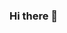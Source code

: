### Hi there 👋

<!--
**mickey-40/mickey-40** is a ✨ _special_ ✨ repository because its `README.md` (this file) appears on your GitHub profile.


- 🌱 I’m currently learning HTML, CSS, and Javascript

- 😎 I am an aspiring software engineer who is currently completing a coding boot camp through General Assembly.  Technology is something that seems to come naturally to me. I love to problem-solve and coding gives me that opportunity. First, as a soldier, I learned to work with a team of people to complete objectives. Then, as an electrician, I also learned how to troubleshoot problems and run job sites independently. Currently, as a math teacher, I have designed data-driven lessons. I am the team lead for my grade level. I also have to differentiate lessons to meet the student's individual needs. I have also been a part of the designing of a grade-level interdisciplinary project. My students achieved state test scores of over 90%. I have made connections with my students, their parents and my teacher colleagues to complete grade-level objectives. I am excited to utilize all my skills in this new field. 

- 📫 How to reach me: 
      email: mickeyarnold53@yahoo.com
      Linkedin: https://www.linkedin.com/in/mick-arnold-635985226/
      twitter: https://twitter.com/MickeyA53

- 😄 Pronouns: He/him
-->
